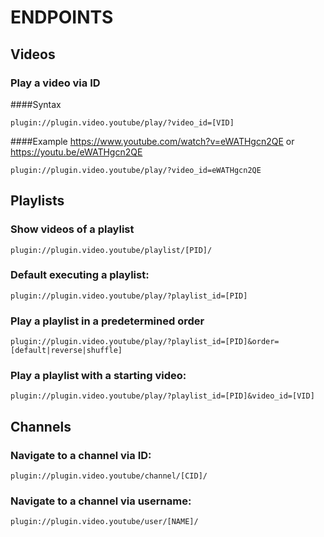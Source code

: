 # ENDPOINTS
## Videos
### Play a video via ID
####Syntax
```
plugin://plugin.video.youtube/play/?video_id=[VID]
```
####Example
https://www.youtube.com/watch?v=eWATHgcn2QE or https://youtu.be/eWATHgcn2QE
```
plugin://plugin.video.youtube/play/?video_id=eWATHgcn2QE
```

## Playlists
### Show videos of a playlist
```
plugin://plugin.video.youtube/playlist/[PID]/
```
### Default executing a playlist:
```
plugin://plugin.video.youtube/play/?playlist_id=[PID]
```
### Play a playlist in a predetermined order
```
plugin://plugin.video.youtube/play/?playlist_id=[PID]&order=[default|reverse|shuffle]
```
### Play a playlist with a starting video:
```
plugin://plugin.video.youtube/play/?playlist_id=[PID]&video_id=[VID]
```
## Channels
### Navigate to a channel via ID:
```
plugin://plugin.video.youtube/channel/[CID]/
```
### Navigate to a channel via username:
```
plugin://plugin.video.youtube/user/[NAME]/
```
